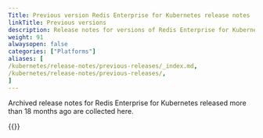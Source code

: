 ```yaml
---
Title: Previous version Redis Enterprise for Kubernetes release notes
linkTitle: Previous versions
description: Release notes for versions of Redis Enterprise for Kubernetes released more than 18 months ago.
weight: 91
alwaysopen: false
categories: ["Platforms"]
aliases: [
/kubernetes/release-notes/previous-releases/_index.md,
/kubernetes/release-notes/previous-releases/,
]
---
```

Archived release notes for Redis Enterprise for Kubernetes released more than 18 months ago are collected here.

{{<table-children columnNames="Version&nbsp;(Release&nbsp;date)&nbsp;,Major changes" columnSources="LinkTitle,Description" enableLinks="LinkTitle">}}